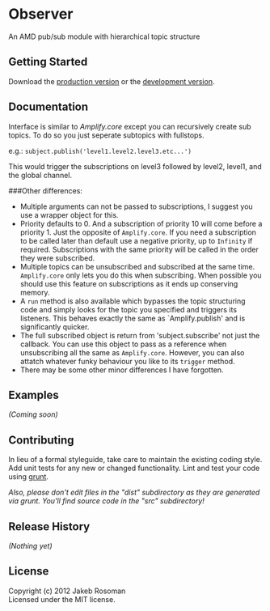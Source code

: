 # Observer

An AMD pub/sub module with hierarchical topic structure

## Getting Started
Download the [production version][min] or the [development version][max].

[min]: https://raw.github.com/jkroso/Observer/master/dist/Observer.min.js
[max]: https://raw.github.com/jkroso/Observer/master/dist/Observer.js

## Documentation
Interface is similar to _Amplify.core_ except you can recursively create sub topics. To do so you just seperate subtopics with fullstops.

e.g.:
	`subject.publish('level1.level2.level3.etc...')` 

This would trigger the subscriptions on level3 followed by level2, level1, and the global channel.

###Other differences:

+ Multiple arguments can not be passed to subscriptions, I suggest you use a wrapper object for this.
+ Priority defaults to 0. And a subscription of priority 10 will come before a priority 1. Just the opposite of `Amplify.core`. If you need a subscription to be called later than default use a negative priority, up to `Infinity` if required. Subscriptions with the same priority will be called in the order they were subscribed.
+ Multiple topics can be unsubscribed and subscribed at the same time. `Amplify.core` only lets you do this when subscribing. When possible you should use this feature on subscriptions as it ends up conserving memory.
+ A `run` method is also available which bypasses the topic structuring code and simply looks for the topic you specified and triggers its listeners. This behaves exactly the same as `Amplify.publish' and is significantly quicker.
+ The full subscribed object is return from 'subject.subscribe' not just the callback. You can use this object to pass as a reference when unsubscribing all the same as `Amplify.core`. However, you can also attatch whatever funky behaviour you like to its `trigger` method.
+ There may be some other minor differences I have forgotten.

## Examples
_(Coming soon)_

## Contributing
In lieu of a formal styleguide, take care to maintain the existing coding style. Add unit tests for any new or changed functionality. Lint and test your code using [grunt](https://github.com/cowboy/grunt).

_Also, please don't edit files in the "dist" subdirectory as they are generated via grunt. You'll find source code in the "src" subdirectory!_

## Release History
_(Nothing yet)_

## License
Copyright (c) 2012 Jakeb Rosoman  
Licensed under the MIT license.
